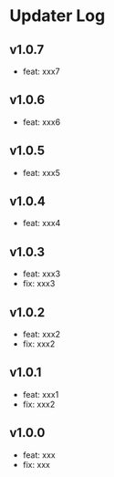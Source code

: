 # Updater Log

## v1.0.7
- feat: xxx7

## v1.0.6
- feat: xxx6

## v1.0.5
- feat: xxx5

## v1.0.4
- feat: xxx4

## v1.0.3
- feat: xxx3
- fix: xxx3

## v1.0.2
- feat: xxx2
- fix: xxx2

## v1.0.1
- feat: xxx1
- fix: xxx2

## v1.0.0

- feat: xxx
- fix: xxx
